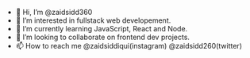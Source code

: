 - 👋 Hi, I’m @zaidsidd360
- 👀 I’m interested in fullstack web developement.
- 🌱 I’m currently learning JavaScript, React and Node.
- 💞️ I’m looking to collaborate on frontend dev projects.
- 📫 How to reach me @zaidsiddiqui(instagram) @zaidsidd260(twitter) 

<!---
zaidsidd360/zaidsidd360 is a ✨ special ✨ repository because its `README.md` (this file) appears on your GitHub profile.
You can click the Preview link to take a look at your changes.
--->
